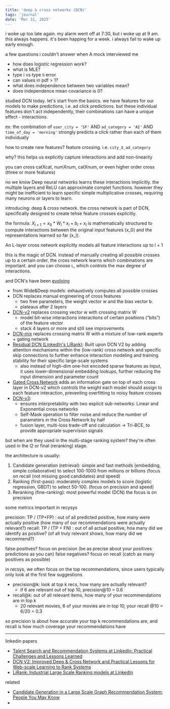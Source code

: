```yaml
---
title: 'deep & cross networks (DCN)'
tags: 'journal'
date: 'Mar 31, 2025'
---
```


i woke up too late again. my alarm went off at 7:30, but i woke up at 9 am. this always happens. it's been happing for a week. i always fail to wake up early enough.

a few questions i couldn't answer when A mock interviewed me

- how does logistic regression work?
- what is MLE?
- type i vs type ii error
- can values in pdf > 1?
- what does independence between two variables mean?
- does independence mean covariance is 0?

studied DCN today. let's start from the basics. we have features for our models to make predictions, i.e. ad click predictions. but these individual features don't act independently, their combinations can have a unique effect - interactions.

ex: the combination of `user_city = 'SF'` AND `ad_category = 'AI'` AND `time_of_day = 'morning'` strongly predicts a click rather than each of them individually

how to create new features? feature crossing. i.e. `city_X_ad_category`

why? this helps us explicitly capture interactions and add non-linearity

you can cross catXcat, numXnum, catXnum, or even higher order cross (three or more features)

no we know Deep neural networks learns these interactions implicitly. the multiple layers and ReLU can approximate complet functions. however they might be inefficient to learn specific simple multiplicative crosses, requiring many neurons or layers to learn.

introducing: deep & cross network. the cross network is part of DCN, specifically designed to create tehse feature crosses explicitly.

the formula: $X_{l+1} = x_0 * {W_l * x_l + b_l} + x_l$ is mathematically structured to compute interactions between the original input features (x_0) and the representations learned so far (x_l).

An L-layer cross network explicitly models all feature interactions up to l + 1

this is the magic of DCN. instead of manually creating all possible crosses up to a certain order, the cross network learns which combinations are important. and you can choose `L`, which controls the max degree of interactions.

and DCN's have been [evolving](https://mlfrontiers.substack.com/p/the-rise-of-deep-and-cross-networks)

- from Wide&Deep models: exhaustively computes all possible crosses
- DCN replaces manual engineering of cross features
  - two free parameters, the weight vector w and the bias vector b.
  - plateaus after 2 layers
- [DCN-v2](https://arxiv.org/abs/2008.13535) replaces crossing vector w with crossing matrix W
  - model bit-wise interactions interactions of certain positions (“bits”) of the feature vector
  - stack 4 layers or more and still see improvements
- [DCN-mix](https://arxiv.org/pdf/2008.13535) replaces crossing matrix W with a mixture of low-rank experts + gating network
- [Residual DCN (LinkedIn's LiRank)](https://arxiv.org/pdf/2402.06859): Built upon DCN V2 by adding attention mechanisms within the (low-rank) cross network and specific skip connections to further enhance interaction modeling and training stability for their specific large-scale systems
  - also instead of high-dim one-hot encoded sparse features as input, it uses lower-dimensional embedding lookups, further reducing the input dimension and parameter count
- [Gated Cross Network](https://arxiv.org/abs/2311.04635) adds an information gate on top of each cross layer in DCN-v2 which controls the weight each model should assign to each feature interaction, preventing overfitting to noisy feature crosses
- [DCN-v3](https://arxiv.org/pdf/2407.13349v6):
  - ensures interpretability with two explicit sub-networks: Linear and Exponential cross networks
  - Self-Mask operation to filter noise and reduce the number of parameters in the Cross Network by half
  - fusion layer, multi-loss trade-off and calculation -> Tri-BCE, to provide appropriate supervision signals

but when are they used in the multi-stage ranking system? they're often used in the l2 or final (reranking) stage.

the architecture is usually:

1. Candidate generation (retrieval): simple and fast methods (embedding, simple collaborative) to select 100-1000 from millions or billions (focus on recall (not missing good candidates) and speed)
2. Ranking (first-pass): moderately complex models to score (logistic regression, GBDT) to select 50-100. (focus on precision and speed)
3. Reranking (fine-ranking): most powerful model (DCN) the focus is on precision

some metrics important in recysys

precision: TP / (TP+FP) : out of all predicted positive, how many were actually positive (how many of our recommendations were actually relevant?)
recall: TP / (TP + FN) : out of all actual positive, hoa many did we identify as positive? (of all truly relevant shows, how many did we recommend?)

false positives? focus on precision (be as precise about your positives predictions as you can)
false negatives? focus on recall (catch as many positives as possible)

in recsys, we often focus on the top recommendations, since users typically only look at the first few suggestions

- precision@k: look at top k recs, how many are actually relevant?
  - if 6 are relevant out of top 10, precision@10 = 0.6
- recall@k: out of all relevant items, how many of your recommendations are in top k
  - 20 relevant movies, 6 of your movies are in top 10, your recall @10 = 6/20 = 0.3

so precision is about how accurate your top k recommendations are, and recall is how much coverage your recommendations have

---

linkedin papers

- [Talent Search and Recommendation Systems at LinkedIn: Practical Challenges and Lessons Learned](https://arxiv.org/pdf/1809.06481)
- [DCN V2: Improved Deep & Cross Network and Practical Lessons for Web-scale Learning to Rank Systems](https://arxiv.org/pdf/2008.13535)
- [LiRank: Industrial Large Scale Ranking models at LinkedIn](https://arxiv.org/pdf/2402.06859)

related

- [Candidate Generation in a Large Scale Graph Recommendation System: People You May Know](https://www.linkedin.com/blog/engineering/recommendations/candidate-generation-in-a-large-scale-graph-recommendation-system-people-you-may-know)
-
